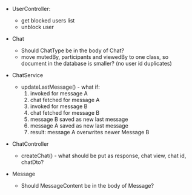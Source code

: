 * UserController: 
  * get blocked users list
  * unblock user

* Chat
  * Should ChatType be in the body of Chat? 
  * move mutedBy, participants and viewedBy to one class, so document in the database is smaller? (no user id duplicates)

* ChatService
  * updateLastMessage() - what if:
    1) invoked for message A
    2) chat fetched for message A
    3) invoked for message B
    4) chat fetched for message B
    5) message B saved as new last message
    6) message A saved as new last message
    7) result: message A overwrites newer Message B

* ChatController
  * createChat() - what should be put as response, chat view, chat id, chatDto?
     

* Message
  * Should MessageContent be in the body of Message? 
